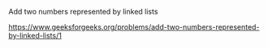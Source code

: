 Add two numbers represented by linked lists

https://www.geeksforgeeks.org/problems/add-two-numbers-represented-by-linked-lists/1




